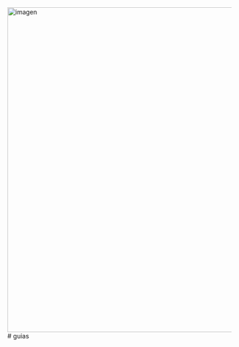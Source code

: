 <img width="1889" height="731" alt="imagen" src="https://github.com/user-attachments/assets/00a64d5c-7e01-4ee4-9666-c47cddb547fd" />
#   g u i a s  
 